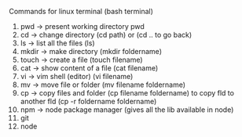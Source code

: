 Commands for linux terminal (bash terminal)
1. pwd -> present working  directory   pwd
2. cd  -> change directory             (cd path)           or     (cd .. to go back)
3. ls  -> list all the files            (ls)
4. mkdir -> make directory              (mkdir foldername)
5. touch -> create a file               (touch filename)
6. cat -> show content of a file        (cat filename)
7. vi -> vim shell (editor)             (vi filename)    
8. mv -> move file or folder        (mv filename foldername)
9. cp -> copy files and folder      (cp filename foldername)  to copy fld to another fld  (cp -r foldername foldername)
10. npm -> node package manager (gives all the lib available in node) 
11. git
12. node
